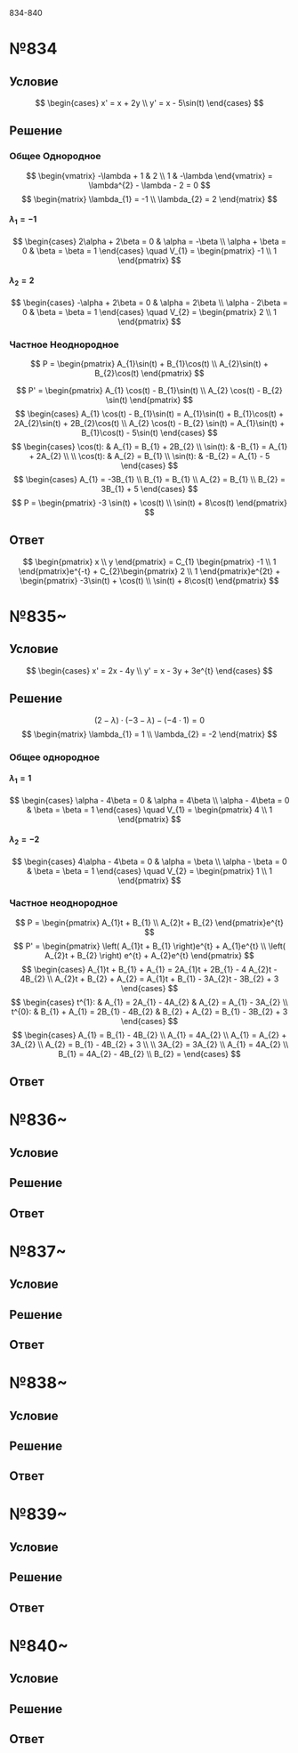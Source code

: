 834-840
# №834
## Условие
$$
\begin{cases}
x' = x + 2y \\
y' = x - 5\sin(t)
\end{cases}
$$
## Решение
### Общее Однородное
$$
\begin{vmatrix}
-\lambda + 1 & 2 \\
1 & -\lambda
\end{vmatrix} = \lambda^{2} - \lambda - 2 = 0
$$
$$
\begin{matrix}
\lambda_{1} = -1 \\
\lambda_{2} = 2
\end{matrix}
$$
#### $\lambda_{1} = -1$
$$
\begin{cases}
2\alpha + 2\beta = 0 & \alpha = -\beta \\
\alpha + \beta = 0 & \beta = \beta = 1
\end{cases} \quad V_{1} = \begin{pmatrix}
-1 \\
1
\end{pmatrix} 
$$
#### $\lambda_{2} = 2$
$$
\begin{cases}
-\alpha + 2\beta = 0 & \alpha = 2\beta \\
\alpha - 2\beta = 0 & \beta = \beta = 1
\end{cases} \quad V_{2} = \begin{pmatrix}
2 \\
1
\end{pmatrix} 
$$

### Частное Неоднородное
$$
P =  \begin{pmatrix}
A_{1}\sin(t) + B_{1}\cos(t) \\
A_{2}\sin(t) + B_{2}\cos(t)
\end{pmatrix}
$$

$$
P' = \begin{pmatrix}
A_{1} \cos(t) - B_{1}\sin(t) \\
A_{2} \cos(t) - B_{2} \sin(t)
\end{pmatrix}
$$
$$
\begin{cases}
A_{1} \cos(t) - B_{1}\sin(t) = A_{1}\sin(t) + B_{1}\cos(t) + 2A_{2}\sin(t) + 2B_{2}\cos(t) \\
A_{2} \cos(t) - B_{2} \sin(t) = A_{1}\sin(t) + B_{1}\cos(t) - 5\sin(t)
\end{cases}
$$
$$
\begin{cases}
\cos(t): & A_{1} = B_{1} + 2B_{2} \\
\sin(t):  &  -B_{1} = A_{1} + 2A_{2} \\
 \\
\cos(t): & A_{2} = B_{1} \\
\sin(t): & -B_{2} = A_{1} - 5
\end{cases}
$$
$$
\begin{cases}
A_{1} = -3B_{1} \\
B_{1} = B_{1} \\
A_{2} = B_{1} \\
B_{2} = 3B_{1} + 5
\end{cases}
$$
$$
P = \begin{pmatrix}
-3 \sin(t) + \cos(t) \\
\sin(t) + 8\cos(t)
\end{pmatrix}
$$
## Ответ
$$
\begin{pmatrix}
x \\
y
\end{pmatrix} = C_{1} \begin{pmatrix}
-1 \\
1
\end{pmatrix}e^{-t} + C_{2}\begin{pmatrix}
2 \\
1
\end{pmatrix}e^{2t} + \begin{pmatrix}
-3\sin(t) + \cos(t) \\
\sin(t) + 8\cos(t)
\end{pmatrix}
$$

# №835~
## Условие
$$
\begin{cases}
x' = 2x - 4y \\
y' = x - 3y + 3e^{t}
\end{cases}
$$
## Решение
$$
(2 - \lambda) \cdot (-3 - \lambda) - \left( -4 \cdot 1 \right) = 0
$$
$$
\begin{matrix}
\lambda_{1} = 1 \\
\lambda_{2} = -2
\end{matrix}
$$
### Общее однородное
#### $\lambda_{1} = 1$
$$
\begin{cases}
\alpha - 4\beta = 0 & \alpha = 4\beta \\
\alpha - 4\beta = 0 & \beta = \beta = 1
\end{cases}  \quad V_{1} = \begin{pmatrix}
4 \\
1
\end{pmatrix} 
$$
#### $\lambda_{2} = -2$
$$
\begin{cases}
4\alpha - 4\beta = 0 & \alpha = \beta \\
\alpha - \beta = 0 & \beta = \beta = 1
\end{cases} \quad V_{2} = \begin{pmatrix}
1 \\
1
\end{pmatrix} 
$$

### Частное неоднородное
$$
P = \begin{pmatrix}
A_{1}t + B_{1} \\
A_{2}t + B_{2}
\end{pmatrix}e^{t}
$$
$$
P' = \begin{pmatrix}
\left( A_{1}t + B_{1} \right)e^{t} + A_{1}e^{t} \\
\left( A_{2}t + B_{2} \right) e^{t} + A_{2}e^{t} 
\end{pmatrix}
$$
$$
\begin{cases}
A_{1}t + B_{1} + A_{1} = 2A_{1}t + 2B_{1} - 4 A_{2}t - 4B_{2} \\
A_{2}t + B_{2} + A_{2} = A_{1}t + B_{1} - 3A_{2}t - 3B_{2} + 3
\end{cases}
$$
$$
\begin{cases}
t^{1}: & A_{1} = 2A_{1} - 4A_{2} & A_{2} = A_{1} - 3A_{2} \\
t^{0}: & B_{1} + A_{1} = 2B_{1} - 4B_{2} & B_{2} + A_{2} = B_{1} - 3B_{2} + 3
\end{cases}
$$
$$
\begin{cases}
A_{1} = B_{1} - 4B_{2} \\
A_{1} = 4A_{2} \\
A_{1} = A_{2} + 3A_{2} \\
A_{2} = B_{1} - 4B_{2} + 3 \\
 \\
3A_{2} = 3A_{2} \\
A_{1} = 4A_{2} \\
B_{1} = 4A_{2} - 4B_{2} \\
B_{2} = 
\end{cases}
$$
## Ответ

# №836~
## Условие

## Решение

## Ответ

# №837~
## Условие

## Решение

## Ответ

# №838~
## Условие

## Решение

## Ответ

# №839~
## Условие

## Решение

## Ответ

# №840~
## Условие

## Решение

## Ответ
